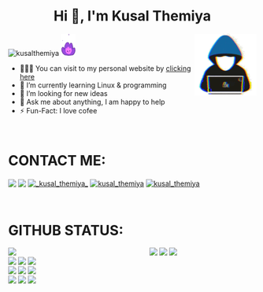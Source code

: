 <h1 align="center">Hi 👋, I'm Kusal Themiya</h1>

<img width="25%" align="right" alt="Github" src="https://github.com/KusalThemiya/KusalThemiya/blob/main/files/becool.gif" />

<p align="left"> <img src="https://komarev.com/ghpvc/?username=kusalthemiya&label=Profile%20views&color=0eb47d&style=plastic" alt="kusalthemiya" />    <img src="https://github.com/KusalThemiya/KusalThemiya/blob/main/files/fire.gif" height="45" width="30"> </p>
 
- 👨🏽‍💻 You can visit to my personal website by [clicking here](https://kusalthemiya.github.io/portfolio/)
- 🌱 I’m currently learning Linux & programming
- 🤔 I’m looking for new ideas
- 💬 Ask me about anything, I am happy to help
- ⚡️ Fun-Fact: I love cofee
<br>

# CONTACT ME:
<p align="left">
<a href="https://twitter.com/kusalthemiya" target="blank"><img align="center" src="https://www.vectorlogo.zone/logos/twitter/twitter-tile.svg" width="3.4%" /></a>
<a href="https://fb.com/kusal.themiya.982" target="blank"><img align="center" src="https://www.vectorlogo.zone/logos/facebook/facebook-official.svg" width="3.4%" /></a>
<a href="https://instagram.com/kusal.themiya" target="blank"><img align="center" src="https://www.vectorlogo.zone/logos/instagram/instagram-icon.svg" alt="_kusal_themiya_" width="3.5%" /></a>
<a href="https://t.me/kusal_themiya" target="blank"><img align="center" src="https://www.vectorlogo.zone/logos/telegram/telegram-tile.svg" alt="kusal_themiya" width="3.4%" /></a>
<a href="kusal0themiya@gmail.com" target="blank"><img align="center" src="https://www.vectorlogo.zone/logos/gmail/gmail-icon.svg" alt="kusal_themiya" width="4.3%" /></a>
</p>

<br>

# GITHUB STATUS:

<img width="57%" align="left" src="https://github-readme-stats.vercel.app/api?username=KusalThemiya&theme=gotham&show_icons=truev" />
  
  <code><img width="10%" src="https://www.vectorlogo.zone/logos/java/java-ar21.svg"></code>
  <code><img width="10%" src="https://www.vectorlogo.zone/logos/python/python-ar21.svg"></code>
  <code><img width="10%" src="https://www.vectorlogo.zone/logos/android/android-ar21.svg"></code>
  <br />
  <code><img width="10%" src="https://www.vectorlogo.zone/logos/linux/linux-ar21.svg"></code>
  <code><img width="10%" src="https://www.vectorlogo.zone/logos/gnu_bash/gnu_bash-ar21.svg"></code>
  <code><img width="10%" src="https://www.vectorlogo.zone/logos/json/json-ar21.svg"></code>
  <br />
  <code><img width="10%" src="https://www.vectorlogo.zone/logos/mysql/mysql-ar21.svg"></code>
  <code><img width="10%" src="https://www.vectorlogo.zone/logos/w3_css/w3_css-ar21.svg"></code>
  <code><img width="10%" src="https://www.vectorlogo.zone/logos/php/php-ar21.svg"></code>
  <br />
  <code><img width="10%" src="https://www.vectorlogo.zone/logos/git-scm/git-scm-ar21.svg"></code>
  <code><img width="10%" src="https://www.vectorlogo.zone/logos/yaml/yaml-ar21.svg"></code>
  <code><img width="10%" src="https://www.vectorlogo.zone/logos/w3_html5/w3_html5-ar21.svg"></code>
</p>
